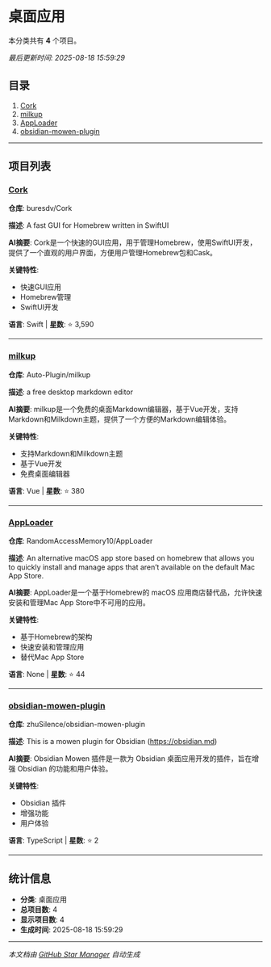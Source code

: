 # 桌面应用

本分类共有 **4** 个项目。

*最后更新时间: 2025-08-18 15:59:29*

## 目录

1. [Cork](#cork)
2. [milkup](#milkup)
3. [AppLoader](#apploader)
4. [obsidian-mowen-plugin](#obsidian-mowen-plugin)

---

## 项目列表

### [Cork](https://github.com/buresdv/Cork)

**仓库**: buresdv/Cork

**描述**: A fast GUI for Homebrew written in SwiftUI

**AI摘要**: Cork是一个快速的GUI应用，用于管理Homebrew，使用SwiftUI开发，提供了一个直观的用户界面，方便用户管理Homebrew包和Cask。

**关键特性**:
- 快速GUI应用
- Homebrew管理
- SwiftUI开发

**语言**: Swift | **星数**: ⭐ 3,590

---

### [milkup](https://github.com/Auto-Plugin/milkup)

**仓库**: Auto-Plugin/milkup

**描述**: a free desktop markdown editor

**AI摘要**: milkup是一个免费的桌面Markdown编辑器，基于Vue开发，支持Markdown和Milkdown主题，提供了一个方便的Markdown编辑体验。

**关键特性**:
- 支持Markdown和Milkdown主题
- 基于Vue开发
- 免费桌面编辑器

**语言**: Vue | **星数**: ⭐ 380

---

### [AppLoader](https://github.com/RandomAccessMemory10/AppLoader)

**仓库**: RandomAccessMemory10/AppLoader

**描述**: An alternative macOS app store based on homebrew that allows you to quickly install and manage apps that aren’t available on the default Mac App Store.

**AI摘要**: AppLoader是一个基于Homebrew的 macOS 应用商店替代品，允许快速安装和管理Mac App Store中不可用的应用。

**关键特性**:
- 基于Homebrew的架构
- 快速安装和管理应用
- 替代Mac App Store

**语言**: None | **星数**: ⭐ 44

---

### [obsidian-mowen-plugin](https://github.com/zhuSilence/obsidian-mowen-plugin)

**仓库**: zhuSilence/obsidian-mowen-plugin

**描述**: This is a mowen plugin for Obsidian (https://obsidian.md)

**AI摘要**: Obsidian Mowen 插件是一款为 Obsidian 桌面应用开发的插件，旨在增强 Obsidian 的功能和用户体验。

**关键特性**:
- Obsidian 插件
- 增强功能
- 用户体验

**语言**: TypeScript | **星数**: ⭐ 2

---

## 统计信息

- **分类**: 桌面应用
- **总项目数**: 4
- **显示项目数**: 4
- **生成时间**: 2025-08-18 15:59:29

---

*本文档由 [GitHub Star Manager](https://github.com/your-username/github-star-manager) 自动生成*
